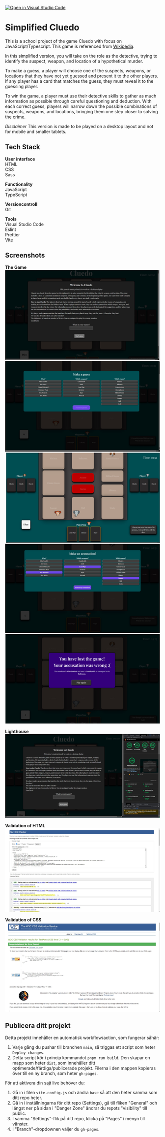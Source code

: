 [![Open in Visual Studio Code](https://classroom.github.com/assets/open-in-vscode-c66648af7eb3fe8bc4f294546bfd86ef473780cde1dea487d3c4ff354943c9ae.svg)](https://classroom.github.com/online_ide?assignment_repo_id=9553152&assignment_repo_type=AssignmentRepo)

# Simplified Cluedo

This is a school project of the game Cluedo with focus on JavaScript/Typescript. This game is referenced from [Wikipedia](https://sv.wikipedia.org/wiki/Cluedo).

In this simplified version, you will take on the role as the detective, trying to identify the suspect, weapon, and location of a hypothetical murder.

To make a guess, a player will choose one of the suspects, weapons, or locations that they have not yet guessed and present it to the other players. If any player has a card that matches the guess, they must reveal it to the guessing player.

To win the game, a player must use their detective skills to gather as much information as possible through careful questioning and deduction. With each correct guess, players will narrow down the possible combinations of suspects, weapons, and locations, bringing them one step closer to solving the crime.

_Disclaimer_ This version is made to be played on a desktop layout and not for mobile and smaller tablets.

## Tech Stack

**User interface**<br> HTML <br> CSS<br> Sass

**Functionality**<br> JavaScript<br> TypeScript

**Versioncontroll**<br> Git

**Tools** <br> Visual Studio Code <br> Eslint<br> Prettier <br> Vite

## Screenshots

**The Game** ![App Screenshot](./public/cluedo-printscreen1.jpg) ![App Screenshot](./public/cluedo-printscreen2.jpg) ![App Screenshot](./public/cluedo-printscreen3.jpg) ![App Screenshot](./public/cluedo-printscreen4.jpg) ![App Screenshot](./public/cluedo-printscreen5.jpg)

**Lighthouse** ![App Screenshot](./reports/chrome-lighthouse-cluedo.jpg)

**Validation of HTML** ![App Screenshot](./reports/cluedo-validation-html.jpg)

**Validation of CSS** ![App Screenshot](./reports/cluedo-validaiton-css.jpg)

## Publicera ditt projekt

Detta projekt innehåller en automatisk workflow/action, som fungerar såhär:

1. Varje gång du pushar till branchen `main`, så triggas ett script som heter `Deploy changes`.
2. Detta script kör i princip kommandot `pnpm run build`. Den skapar en mapp som heter `dist`, som innehåller ditt optimerade/färdiga/publicerade projekt. Filerna i den mappen kopieras över till en ny branch, som heter `gh-pages`.

För att aktivera din sajt live behöver du:

1. Gå in i filen `vite.config.js` och ändra `base` så att den heter samma som ditt repo heter.
2. Gå in i inställningarna för ditt repo (Settings), gå till fliken "General" och längst ner på sidan i "Danger Zone" ändrar du repots "visibility" till public.
3. I samma "Settings"-flik på ditt repo, klicka på "Pages" i menyn till vänster.
4. I "Branch"-dropdownen väljer du `gh-pages`.
